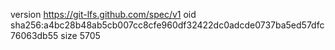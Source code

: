 version https://git-lfs.github.com/spec/v1
oid sha256:a4bc28b48ab5cb007cc8cfe960df32422dc0adcde0737ba5ed57dfc76063db55
size 5705
